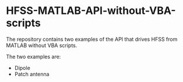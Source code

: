 # HFSS-MATLAB-API-without-VBA-scripts
The repository contains two examples of the API that drives HFSS from MATLAB without VBA scripts.

The two examples are:
- Dipole
- Patch antenna
